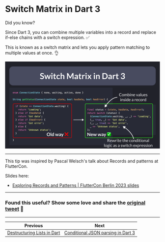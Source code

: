 # Switch Matrix in Dart 3

Did you know?

Since Dart 3, you can combine multiple variables into a record and replace if-else chains with a switch expression. ✅

This is known as a switch matrix and lets you apply pattern matching to multiple values at once. 👌

![](112.png)

---

This tip was inspired by Pascal Welsch's talk about Records and patterns at FlutterCon.

Slides here:

- [Exploring Records and Patterns | FlutterCon Berlin 2023 slides](https://docs.google.com/presentation/d/10qpjH16WISV5lYV1bR0r3USB4ggjReA7PjcyK1KyhDE/edit#slide=id.g14d15a4acf1_0_10)

---

### Found this useful? Show some love and share the [original tweet](https://twitter.com/biz84/status/1679067058909110273) 🙏

---

| Previous | Next |
| -------- | ---- |
| [Destructuring Lists in Dart](../0111-destructure-lists-dart/index.md) | [Conditional JSON parsing in Dart 3](../0113-conditional-json-parsing/index.md) |

